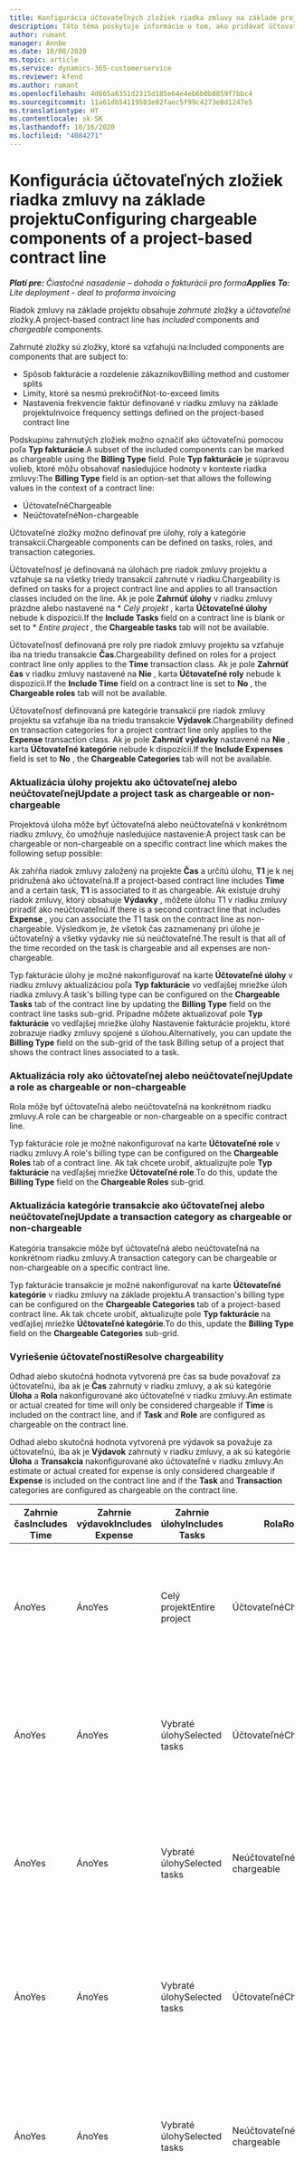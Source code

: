 ```yaml
---
title: Konfigurácia účtovateľných zložiek riadka zmluvy na základe projektu
description: Táto téma poskytuje informácie o tom, ako pridávať účtovateľné zložky do riadkov zmluvy v Project Operations.
author: rumant
manager: Annbe
ms.date: 10/08/2020
ms.topic: article
ms.service: dynamics-365-customerservice
ms.reviewer: kfend
ms.author: rumant
ms.openlocfilehash: 4d665a6351d2315d185e64e4eb6b0b8859f7bbc4
ms.sourcegitcommit: 11a61db54119503e82faec5f99c4273e8d1247e5
ms.translationtype: HT
ms.contentlocale: sk-SK
ms.lasthandoff: 10/16/2020
ms.locfileid: "4084271"
---
```

# <a name="configuring-chargeable-components-of-a-project-based-contract-line"></a><span data-ttu-id="eec80-103">Konfigurácia účtovateľných zložiek riadka zmluvy na základe projektu</span><span class="sxs-lookup"><span data-stu-id="eec80-103">Configuring chargeable components of a project-based contract line</span></span>

<span data-ttu-id="eec80-104">_**Platí pre:** Čiastočné nasadenie – dohoda o fakturácii pro forma_</span><span class="sxs-lookup"><span data-stu-id="eec80-104">_**Applies To:** Lite deployment - deal to proforma invoicing_</span></span>

<span data-ttu-id="eec80-105">Riadok zmluvy na základe projektu obsahuje *zahrnuté* zložky a *účtovateľné* zložky.</span><span class="sxs-lookup"><span data-stu-id="eec80-105">A project-based contract line has *included* components and *chargeable* components.</span></span>

<span data-ttu-id="eec80-106">Zahrnuté zložky sú zložky, ktoré sa vzťahujú na:</span><span class="sxs-lookup"><span data-stu-id="eec80-106">Included components are components that are subject to:</span></span>

  - <span data-ttu-id="eec80-107">Spôsob fakturácie a rozdelenie zákazníkov</span><span class="sxs-lookup"><span data-stu-id="eec80-107">Billing method and customer splits</span></span>
  - <span data-ttu-id="eec80-108">Limity, ktoré sa nesmú prekročiť</span><span class="sxs-lookup"><span data-stu-id="eec80-108">Not-to-exceed limits</span></span> 
  - <span data-ttu-id="eec80-109">Nastavenia frekvencie faktúr definované v riadku zmluvy na základe projektu</span><span class="sxs-lookup"><span data-stu-id="eec80-109">Invoice frequency settings defined on the project-based contract line</span></span>

<span data-ttu-id="eec80-110">Podskupinu zahrnutých zložiek možno označiť ako účtovateľnú pomocou poľa **Typ fakturácie**.</span><span class="sxs-lookup"><span data-stu-id="eec80-110">A subset of the included components can be marked as chargeable using the **Billing Type** field.</span></span> <span data-ttu-id="eec80-111">Pole **Typ fakturácie** je súpravou volieb, ktoré môžu obsahovať nasledujúce hodnoty v kontexte riadka zmluvy:</span><span class="sxs-lookup"><span data-stu-id="eec80-111">The **Billing Type** field is an option-set that allows the following values in the context of a contract line:</span></span>

  - <span data-ttu-id="eec80-112">Účtovateľné</span><span class="sxs-lookup"><span data-stu-id="eec80-112">Chargeable</span></span>
  - <span data-ttu-id="eec80-113">Neúčtovateľné</span><span class="sxs-lookup"><span data-stu-id="eec80-113">Non-chargeable</span></span>

<span data-ttu-id="eec80-114">Účtovateľné zložky možno definovať pre úlohy, roly a kategórie transakcií.</span><span class="sxs-lookup"><span data-stu-id="eec80-114">Chargeable components can be defined on tasks, roles, and transaction categories.</span></span>

<span data-ttu-id="eec80-115">Účtovateľnosť je definovaná na úlohách pre riadok zmluvy projektu a vzťahuje sa na všetky triedy transakcií zahrnuté v riadku.</span><span class="sxs-lookup"><span data-stu-id="eec80-115">Chargeability is defined on tasks for a project contract line and applies to all transaction classes included on the line.</span></span> <span data-ttu-id="eec80-116">Ak je pole **Zahrnúť úlohy** v riadku zmluvy prázdne alebo nastavené na \* *Celý projekt* , karta **Účtovateľné úlohy** nebude k dispozícii.</span><span class="sxs-lookup"><span data-stu-id="eec80-116">If the **Include Tasks** field on a contract line is blank or set to \* *Entire project* , the **Chargeable tasks** tab will not be available.</span></span>

<span data-ttu-id="eec80-117">Účtovateľnosť definovaná pre roly pre riadok zmluvy projektu sa vzťahuje iba na triedu transakcie **Čas**.</span><span class="sxs-lookup"><span data-stu-id="eec80-117">Chargeability defined on roles for a project contract line only applies to the **Time** transaction class.</span></span> <span data-ttu-id="eec80-118">Ak je pole **Zahrnúť čas** v riadku zmluvy nastavené na **Nie** , karta **Účtovateľné roly** nebude k dispozícii.</span><span class="sxs-lookup"><span data-stu-id="eec80-118">If the **Include Time** field on a contract line is set to **No** , the **Chargeable roles** tab will not be available.</span></span>

<span data-ttu-id="eec80-119">Účtovateľnosť definovaná pre kategórie transakcií pre riadok zmluvy projektu sa vzťahuje iba na triedu transakcie **Výdavok**.</span><span class="sxs-lookup"><span data-stu-id="eec80-119">Chargeability defined on transaction categories for a project contract line only applies to the **Expense** transaction class.</span></span> <span data-ttu-id="eec80-120">Ak je pole **Zahrnúť výdavky** nastavené na **Nie** , karta **Účtovateľné kategórie** nebude k dispozícii.</span><span class="sxs-lookup"><span data-stu-id="eec80-120">If the **Include Expenses** field is set to **No** , the **Chargeable Categories** tab will not be available.</span></span>

### <a name="update-a-project-task-as-chargeable-or-non-chargeable"></a><span data-ttu-id="eec80-121">Aktualizácia úlohy projektu ako účtovateľnej alebo neúčtovateľnej</span><span class="sxs-lookup"><span data-stu-id="eec80-121">Update a project task as chargeable or non-chargeable</span></span>

<span data-ttu-id="eec80-122">Projektová úloha môže byť účtovateľná alebo neúčtovateľná v konkrétnom riadku zmluvy, čo umožňuje nasledujúce nastavenie:</span><span class="sxs-lookup"><span data-stu-id="eec80-122">A project task can be chargeable or non-chargeable on a specific contract line which makes the following setup possible:</span></span>

<span data-ttu-id="eec80-123">Ak zahŕňa riadok zmluvy založený na projekte **Čas** a určitú úlohu, **T1** je k nej pridružená ako účtovateľná.</span><span class="sxs-lookup"><span data-stu-id="eec80-123">If a project-based contract line includes **Time** and a certain task, **T1** is associated to it as chargeable.</span></span> <span data-ttu-id="eec80-124">Ak existuje druhý riadok zmluvy, ktorý obsahuje **Výdavky** , môžete úlohu T1 v riadku zmluvy priradiť ako neúčtovateľnú.</span><span class="sxs-lookup"><span data-stu-id="eec80-124">If there is a second contract line that includes **Expense** , you can associate the T1 task on the contract line as non-chargeable.</span></span> <span data-ttu-id="eec80-125">Výsledkom je, že všetok čas zaznamenaný pri úlohe je účtovateľný a všetky výdavky nie sú neúčtovateľné.</span><span class="sxs-lookup"><span data-stu-id="eec80-125">The result is that all of the time recorded on the task is chargeable and all expenses are non-chargeable.</span></span>

<span data-ttu-id="eec80-126">Typ fakturácie úlohy je možné nakonfigurovať na karte **Účtovateľné úlohy** v riadku zmluvy aktualizáciou poľa **Typ fakturácie** vo vedľajšej mriežke úloh riadka zmluvy.</span><span class="sxs-lookup"><span data-stu-id="eec80-126">A task's billing type can be configured on the **Chargeable Tasks** tab of the contract line by updating the **Billing Type** field on the contract line tasks sub-grid.</span></span> <span data-ttu-id="eec80-127">Prípadne môžete aktualizovať pole **Typ fakturácie** vo vedľajšej mriežke úlohy Nastavenie fakturácie projektu, ktoré zobrazuje riadky zmluvy spojené s úlohou.</span><span class="sxs-lookup"><span data-stu-id="eec80-127">Alternatively, you can update the **Billing Type** field on the sub-grid of the task Billing setup of a project that shows the contract lines associated to a task.</span></span>

### <a name="update-a-role-as-chargeable-or-non-chargeable"></a><span data-ttu-id="eec80-128">Aktualizácia roly ako účtovateľnej alebo neúčtovateľnej</span><span class="sxs-lookup"><span data-stu-id="eec80-128">Update a role as chargeable or non-chargeable</span></span>

<span data-ttu-id="eec80-129">Rola môže byť účtovateľná alebo neúčtovateľná na konkrétnom riadku zmluvy.</span><span class="sxs-lookup"><span data-stu-id="eec80-129">A role can be chargeable or non-chargeable on a specific contract line.</span></span>

<span data-ttu-id="eec80-130">Typ fakturácie role je možné nakonfigurovať na karte **Účtovateľné role** v riadku zmluvy.</span><span class="sxs-lookup"><span data-stu-id="eec80-130">A role's billing type can be configured on the **Chargeable Roles** tab of a contract line.</span></span> <span data-ttu-id="eec80-131">Ak tak chcete urobiť, aktualizujte pole **Typ fakturácie** na vedľajšej mriežke **Účtovateľné role**.</span><span class="sxs-lookup"><span data-stu-id="eec80-131">To do this, update the **Billing Type** field on the **Chargeable Roles** sub-grid.</span></span>

### <a name="update-a-transaction-category-as-chargeable-or-non-chargeable"></a><span data-ttu-id="eec80-132">Aktualizácia kategórie transakcie ako účtovateľnej alebo neúčtovateľnej</span><span class="sxs-lookup"><span data-stu-id="eec80-132">Update a transaction category as chargeable or non-chargeable</span></span>

<span data-ttu-id="eec80-133">Kategória transakcie môže byť účtovateľná alebo neúčtovateľná na konkrétnom riadku zmluvy.</span><span class="sxs-lookup"><span data-stu-id="eec80-133">A transaction category can be chargeable or non-chargeable on a specific contract line.</span></span>

<span data-ttu-id="eec80-134">Typ fakturácie transakcie je možné nakonfigurovať na karte **Účtovateľné kategórie** v riadku zmluvy na základe projektu.</span><span class="sxs-lookup"><span data-stu-id="eec80-134">A transaction's billing type can be configured on the **Chargeable Categories** tab of a project-based contract line.</span></span> <span data-ttu-id="eec80-135">Ak tak chcete urobiť, aktualizujte pole **Typ fakturácie** na vedľajšej mriežke **Účtovateľné kategórie**.</span><span class="sxs-lookup"><span data-stu-id="eec80-135">To do this, update the **Billing Type** field on the **Chargeable Categories** sub-grid.</span></span>

### <a name="resolve-chargeability"></a><span data-ttu-id="eec80-136">Vyriešenie účtovateľnosti</span><span class="sxs-lookup"><span data-stu-id="eec80-136">Resolve chargeability</span></span>

<span data-ttu-id="eec80-137">Odhad alebo skutočná hodnota vytvorená pre čas sa bude považovať za účtovateľnú, iba ak je **Čas** zahrnutý v riadku zmluvy, a ak sú kategórie **Úloha** a **Rola** nakonfigurované ako účtovateľné v riadku zmluvy.</span><span class="sxs-lookup"><span data-stu-id="eec80-137">An estimate or actual created for time will only be considered chargeable if **Time** is included on the contract line, and if **Task** and **Role** are configured as chargeable on the contract line.</span></span>

<span data-ttu-id="eec80-138">Odhad alebo skutočná hodnota vytvorená pre výdavok sa považuje za účtovateľnú, iba ak je **Výdavok** zahrnutý v riadku zmluvy, a ak sú kategórie **Úloha** a **Transakcia** nakonfigurované ako účtovateľné v riadku zmluvy.</span><span class="sxs-lookup"><span data-stu-id="eec80-138">An estimate or actual created for expense is only considered chargeable if **Expense** is included on the contract line and if the **Task** and **Transaction** categories are configured as chargeable on the contract line.</span></span>


| <span data-ttu-id="eec80-139">Zahrnie čas</span><span class="sxs-lookup"><span data-stu-id="eec80-139">Includes Time</span></span> | <span data-ttu-id="eec80-140">Zahrnie výdavok</span><span class="sxs-lookup"><span data-stu-id="eec80-140">Includes Expense</span></span> | <span data-ttu-id="eec80-141">Zahrnie úlohy</span><span class="sxs-lookup"><span data-stu-id="eec80-141">Includes Tasks</span></span> | <span data-ttu-id="eec80-142">Rola</span><span class="sxs-lookup"><span data-stu-id="eec80-142">Role</span></span>           | <span data-ttu-id="eec80-143">Kategória</span><span class="sxs-lookup"><span data-stu-id="eec80-143">Category</span></span>       | <span data-ttu-id="eec80-144">Úloha</span><span class="sxs-lookup"><span data-stu-id="eec80-144">Task</span></span>                                                                                                      |
|---------------|------------------|----------------|----------------|----------------|-----------------------------------------------------------------------------------------------------------|
| <span data-ttu-id="eec80-145">Áno</span><span class="sxs-lookup"><span data-stu-id="eec80-145">Yes</span></span>           | <span data-ttu-id="eec80-146">Áno</span><span class="sxs-lookup"><span data-stu-id="eec80-146">Yes</span></span>              | <span data-ttu-id="eec80-147">Celý projekt</span><span class="sxs-lookup"><span data-stu-id="eec80-147">Entire project</span></span> | <span data-ttu-id="eec80-148">Účtovateľné</span><span class="sxs-lookup"><span data-stu-id="eec80-148">Chargeable</span></span>     | <span data-ttu-id="eec80-149">Účtovateľné</span><span class="sxs-lookup"><span data-stu-id="eec80-149">Chargeable</span></span>     | <span data-ttu-id="eec80-150">Fakturácia skutočnej hodnoty času: **Účtovateľné**</span><span class="sxs-lookup"><span data-stu-id="eec80-150">Billing on a Time actual: **Chargeable**</span></span> </br> <span data-ttu-id="eec80-151">Typ fakturácie skutočnej hodnoty výdavku: **Účtovateľné**</span><span class="sxs-lookup"><span data-stu-id="eec80-151">Billing type on Expense actual: **Chargeable**</span></span>           |
| <span data-ttu-id="eec80-152">Áno</span><span class="sxs-lookup"><span data-stu-id="eec80-152">Yes</span></span>           | <span data-ttu-id="eec80-153">Áno</span><span class="sxs-lookup"><span data-stu-id="eec80-153">Yes</span></span>              | <span data-ttu-id="eec80-154">Vybraté úlohy</span><span class="sxs-lookup"><span data-stu-id="eec80-154">Selected tasks</span></span> | <span data-ttu-id="eec80-155">Účtovateľné</span><span class="sxs-lookup"><span data-stu-id="eec80-155">Chargeable</span></span>     | <span data-ttu-id="eec80-156">Účtovateľné</span><span class="sxs-lookup"><span data-stu-id="eec80-156">Chargeable</span></span>     | <span data-ttu-id="eec80-157">Fakturácia skutočnej hodnoty času: **Účtovateľné**</span><span class="sxs-lookup"><span data-stu-id="eec80-157">Billing on a Time actual: **Chargeable**</span></span> </br> <span data-ttu-id="eec80-158">Typ fakturácie skutočnej hodnoty výdavku: **Účtovateľné**</span><span class="sxs-lookup"><span data-stu-id="eec80-158">Billing type on Expense actual: **Chargeable**</span></span>           |
| <span data-ttu-id="eec80-159">Áno</span><span class="sxs-lookup"><span data-stu-id="eec80-159">Yes</span></span>           | <span data-ttu-id="eec80-160">Áno</span><span class="sxs-lookup"><span data-stu-id="eec80-160">Yes</span></span>              | <span data-ttu-id="eec80-161">Vybraté úlohy</span><span class="sxs-lookup"><span data-stu-id="eec80-161">Selected tasks</span></span> | <span data-ttu-id="eec80-162">Neúčtovateľné</span><span class="sxs-lookup"><span data-stu-id="eec80-162">Non-chargeable</span></span> | <span data-ttu-id="eec80-163">Účtovateľné</span><span class="sxs-lookup"><span data-stu-id="eec80-163">Chargeable</span></span>     | <span data-ttu-id="eec80-164">Fakturácia skutočnej hodnoty času: **Neúčtovateľné**</span><span class="sxs-lookup"><span data-stu-id="eec80-164">Billing on a Time actual: **Non-chargeable**</span></span> </br> <span data-ttu-id="eec80-165">Typ fakturácie skutočnej hodnoty výdavku: **Účtovateľné**</span><span class="sxs-lookup"><span data-stu-id="eec80-165">Billing type on Expense actual: **Chargeable**</span></span>       |
| <span data-ttu-id="eec80-166">Áno</span><span class="sxs-lookup"><span data-stu-id="eec80-166">Yes</span></span>           | <span data-ttu-id="eec80-167">Áno</span><span class="sxs-lookup"><span data-stu-id="eec80-167">Yes</span></span>              | <span data-ttu-id="eec80-168">Vybraté úlohy</span><span class="sxs-lookup"><span data-stu-id="eec80-168">Selected tasks</span></span> | <span data-ttu-id="eec80-169">Účtovateľné</span><span class="sxs-lookup"><span data-stu-id="eec80-169">Chargeable</span></span>     | <span data-ttu-id="eec80-170">Účtovateľné</span><span class="sxs-lookup"><span data-stu-id="eec80-170">Chargeable</span></span>     | <span data-ttu-id="eec80-171">Fakturácia skutočnej hodnoty času: **Neúčtovateľné**</span><span class="sxs-lookup"><span data-stu-id="eec80-171">Billing on a Time actual: **Non-chargeable**</span></span> </br> <span data-ttu-id="eec80-172">Typ fakturácie skutočnej hodnoty výdavku:   **Neúčtovateľné**</span><span class="sxs-lookup"><span data-stu-id="eec80-172">Billing type on Expense actual:   **Non-chargeable**</span></span> |
| <span data-ttu-id="eec80-173">Áno</span><span class="sxs-lookup"><span data-stu-id="eec80-173">Yes</span></span>           | <span data-ttu-id="eec80-174">Áno</span><span class="sxs-lookup"><span data-stu-id="eec80-174">Yes</span></span>              | <span data-ttu-id="eec80-175">Vybraté úlohy</span><span class="sxs-lookup"><span data-stu-id="eec80-175">Selected tasks</span></span> | <span data-ttu-id="eec80-176">Neúčtovateľné</span><span class="sxs-lookup"><span data-stu-id="eec80-176">Non-chargeable</span></span> | <span data-ttu-id="eec80-177">Účtovateľné</span><span class="sxs-lookup"><span data-stu-id="eec80-177">Chargeable</span></span>     | <span data-ttu-id="eec80-178">Fakturácia skutočnej hodnoty času: **Neúčtovateľné**</span><span class="sxs-lookup"><span data-stu-id="eec80-178">Billing on a Time actual: **Non-chargeable**</span></span> </br> <span data-ttu-id="eec80-179">Typ fakturácie skutočnej hodnoty výdavku:   **Neúčtovateľné**</span><span class="sxs-lookup"><span data-stu-id="eec80-179">Billing type on Expense actual:   **Non-chargeable**</span></span> |
| <span data-ttu-id="eec80-180">Áno</span><span class="sxs-lookup"><span data-stu-id="eec80-180">Yes</span></span>           | <span data-ttu-id="eec80-181">Áno</span><span class="sxs-lookup"><span data-stu-id="eec80-181">Yes</span></span>              | <span data-ttu-id="eec80-182">Vybraté úlohy</span><span class="sxs-lookup"><span data-stu-id="eec80-182">Selected tasks</span></span> | <span data-ttu-id="eec80-183">Neúčtovateľné</span><span class="sxs-lookup"><span data-stu-id="eec80-183">Non-chargeable</span></span> | <span data-ttu-id="eec80-184">Neúčtovateľné</span><span class="sxs-lookup"><span data-stu-id="eec80-184">Non-chargeable</span></span> | <span data-ttu-id="eec80-185">Fakturácia skutočnej hodnoty času: **Neúčtovateľné**</span><span class="sxs-lookup"><span data-stu-id="eec80-185">Billing on a Time actual: **Non-chargeable**</span></span> </br> <span data-ttu-id="eec80-186">Typ fakturácie skutočnej hodnoty výdavku:   **Neúčtovateľné**</span><span class="sxs-lookup"><span data-stu-id="eec80-186">Billing type on Expense actual:   **Non-chargeable**</span></span> |
| <span data-ttu-id="eec80-187">No</span><span class="sxs-lookup"><span data-stu-id="eec80-187">No</span></span>            | <span data-ttu-id="eec80-188">Áno</span><span class="sxs-lookup"><span data-stu-id="eec80-188">Yes</span></span>              | <span data-ttu-id="eec80-189">Celý projekt</span><span class="sxs-lookup"><span data-stu-id="eec80-189">Entire project</span></span> | <span data-ttu-id="eec80-190">Nie je možné nastaviť</span><span class="sxs-lookup"><span data-stu-id="eec80-190">Can't be set</span></span>   | <span data-ttu-id="eec80-191">Účtovateľné</span><span class="sxs-lookup"><span data-stu-id="eec80-191">Chargeable</span></span>     | <span data-ttu-id="eec80-192">Fakturácia skutočnej hodnoty času: **Nedostupné**</span><span class="sxs-lookup"><span data-stu-id="eec80-192">Billing on a Time actual: **Not available**</span></span></br><span data-ttu-id="eec80-193">Typ fakturácie skutočnej hodnoty výdavku: **Účtovateľné**</span><span class="sxs-lookup"><span data-stu-id="eec80-193">Billing type on Expense actual: **Chargeable**</span></span>          |
| <span data-ttu-id="eec80-194">No</span><span class="sxs-lookup"><span data-stu-id="eec80-194">No</span></span>            | <span data-ttu-id="eec80-195">Áno</span><span class="sxs-lookup"><span data-stu-id="eec80-195">Yes</span></span>              | <span data-ttu-id="eec80-196">Celý projekt</span><span class="sxs-lookup"><span data-stu-id="eec80-196">Entire project</span></span> | <span data-ttu-id="eec80-197">Nie je možné nastaviť</span><span class="sxs-lookup"><span data-stu-id="eec80-197">Can't be set</span></span>   | <span data-ttu-id="eec80-198">Neúčtovateľné</span><span class="sxs-lookup"><span data-stu-id="eec80-198">Non-chargeable</span></span> | <span data-ttu-id="eec80-199">Fakturácia skutočnej hodnoty času: **Nedostupné**</span><span class="sxs-lookup"><span data-stu-id="eec80-199">Billing on a Time actual: **Not available**</span></span></br> <span data-ttu-id="eec80-200">Typ fakturácie skutočnej hodnoty výdavku: **Neúčtovateľné**</span><span class="sxs-lookup"><span data-stu-id="eec80-200">Billing type on Expense actual: **Non-chargeable**</span></span>     |
| <span data-ttu-id="eec80-201">Áno</span><span class="sxs-lookup"><span data-stu-id="eec80-201">Yes</span></span>           | <span data-ttu-id="eec80-202">No</span><span class="sxs-lookup"><span data-stu-id="eec80-202">No</span></span>               | <span data-ttu-id="eec80-203">Celý projekt</span><span class="sxs-lookup"><span data-stu-id="eec80-203">Entire project</span></span> | <span data-ttu-id="eec80-204">Účtovateľné</span><span class="sxs-lookup"><span data-stu-id="eec80-204">Chargeable</span></span>     | <span data-ttu-id="eec80-205">Nie je možné nastaviť</span><span class="sxs-lookup"><span data-stu-id="eec80-205">Can't be set</span></span>   | <span data-ttu-id="eec80-206">Fakturácia skutočnej hodnoty času: **Účtovateľné**</span><span class="sxs-lookup"><span data-stu-id="eec80-206">Billing on a Time actual: **Chargeable**</span></span> </br> <span data-ttu-id="eec80-207">Typ fakturácie skutočnej hodnoty výdavku: **Nedostupné**</span><span class="sxs-lookup"><span data-stu-id="eec80-207">Billing type on Expense actual: **Not available**</span></span>        |
| <span data-ttu-id="eec80-208">Áno</span><span class="sxs-lookup"><span data-stu-id="eec80-208">Yes</span></span>           | <span data-ttu-id="eec80-209">No</span><span class="sxs-lookup"><span data-stu-id="eec80-209">No</span></span>               | <span data-ttu-id="eec80-210">Celý projekt</span><span class="sxs-lookup"><span data-stu-id="eec80-210">Entire project</span></span> | <span data-ttu-id="eec80-211">Neúčtovateľné</span><span class="sxs-lookup"><span data-stu-id="eec80-211">Non-chargeable</span></span> | <span data-ttu-id="eec80-212">Nie je možné nastaviť</span><span class="sxs-lookup"><span data-stu-id="eec80-212">Can't be set</span></span>   | <span data-ttu-id="eec80-213">Fakturácia skutočnej hodnoty času: **Neúčtovateľné**</span><span class="sxs-lookup"><span data-stu-id="eec80-213">Billing on a Time actual: **Non-chargeable**</span></span> </br><span data-ttu-id="eec80-214">Typ fakturácie skutočnej hodnoty výdavku: **Nedostupné**</span><span class="sxs-lookup"><span data-stu-id="eec80-214">Billing type on Expense actual: **Not   available**</span></span>   |
